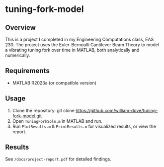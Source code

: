 # tuning-fork-model

## Overview
This is a project I completed in my Engineering Computations class, EAS 230. The project uses the Euler-Bernoulli Cantilever Beam Theory to model a vibrating tuning fork over time in MATLAB, both analytically and numerically. 

## Requirements
- MATLAB R2023a (or compatible version)

## Usage
1. Clone the repository: git clone https://github.com/william-dove/tuning-fork-model.git
2. Open `TuningForkSoln.m` in MATLAB and run.
3. Run `PlotResults.m` & `PrintResults.m` for visualized results, or view the report.


## Results
See `/docs/project-report.pdf` for detailed findings.
